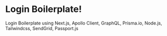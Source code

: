 # Login Boilerplate!
Login Boilerplate using Next.js, Apollo Client, GraphQL, Prisma.io, Node.js, Tailwindcss, SendGrid, Passport.js
